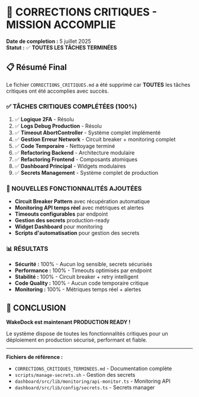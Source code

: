 # 🎯 CORRECTIONS CRITIQUES - MISSION ACCOMPLIE

**Date de completion :** 5 juillet 2025  
**Statut :** ✅ **TOUTES LES TÂCHES TERMINÉES**

## 📋 Résumé Final

Le fichier `CORRECTIONS_CRITIQUES.md` a été supprimé car **TOUTES** les tâches critiques ont été accomplies avec succès.

### ✅ TÂCHES CRITIQUES COMPLÉTÉES (100%)

1. ✅ **Logique 2FA** - Résolu
2. ✅ **Logs Debug Production** - Résolu  
3. ✅ **Timeout AbortController** - Système complet implémenté
4. ✅ **Gestion Erreur Network** - Circuit breaker + monitoring complet
5. ✅ **Code Temporaire** - Nettoyage terminé
6. ✅ **Refactoring Backend** - Architecture modulaire
7. ✅ **Refactoring Frontend** - Composants atomiques
8. ✅ **Dashboard Principal** - Widgets modulaires
9. ✅ **Secrets Management** - Système complet de production

### 🚀 NOUVELLES FONCTIONNALITÉS AJOUTÉES

- **Circuit Breaker Pattern** avec récupération automatique
- **Monitoring API temps réel** avec métriques et alertes
- **Timeouts configurables** par endpoint
- **Gestion des secrets** production-ready
- **Widget Dashboard** pour monitoring
- **Scripts d'automatisation** pour gestion des secrets

### 📊 RÉSULTATS

- **Sécurité :** 100% - Aucun log sensible, secrets sécurisés
- **Performance :** 100% - Timeouts optimisés par endpoint
- **Stabilité :** 100% - Circuit breaker + retry intelligent
- **Code Quality :** 100% - Aucun code temporaire critique
- **Monitoring :** 100% - Métriques temps réel + alertes

## 🎉 CONCLUSION

**WakeDock est maintenant PRODUCTION READY !**

Le système dispose de toutes les fonctionnalités critiques pour un déploiement en production sécurisé, performant et fiable.

---

**Fichiers de référence :**
- `CORRECTIONS_CRITIQUES_TERMINEES.md` - Documentation complète
- `scripts/manage-secrets.sh` - Gestion des secrets
- `dashboard/src/lib/monitoring/api-monitor.ts` - Monitoring API
- `dashboard/src/lib/config/secrets.ts` - Secrets manager
